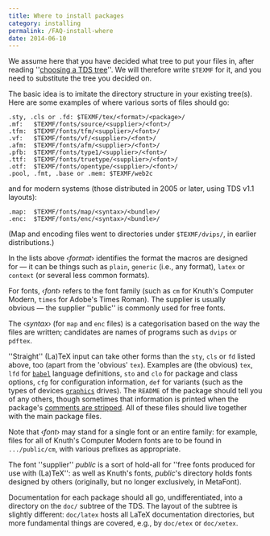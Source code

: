 ```yaml
---
title: Where to install packages
category: installing
permalink: /FAQ-install-where
date: 2014-06-10
---
```


We assume here that you have decided what tree to put your files in,
after reading 
''[choosing a TDS tree](FAQ-what-TDS)''.  We will therefore
write `$TEXMF` for it, and you need to substitute the tree
you decided on.

The basic idea is to imitate the directory structure in your
existing tree(s). Here are some examples of where various sorts of
files should go:
```
.sty, .cls or .fd: $TEXMF/tex/<format>/<package>/
.mf:   $TEXMF/fonts/source/<supplier>/<font>/
.tfm:  $TEXMF/fonts/tfm/<supplier>/<font>/
.vf:   $TEXMF/fonts/vf/<supplier>/<font>/
.afm:  $TEXMF/fonts/afm/<supplier>/<font>/
.pfb:  $TEXMF/fonts/type1/<supplier>/<font>/
.ttf:  $TEXMF/fonts/truetype/<supplier>/<font>/
.otf:  $TEXMF/fonts/opentype/<supplier>/<font>/
.pool, .fmt, .base or .mem: $TEXMF/web2c
```
and for modern systems (those distributed in 2005 or later, using TDS
v1.1 layouts):
```
.map:  $TEXMF/fonts/map/<syntax>/<bundle>/
.enc:  $TEXMF/fonts/enc/<syntax>/<bundle>/
```
(Map and encoding files went to directories under
`$TEXMF/dvips/`, 
in earlier distributions.)

In the lists above &lsaquo;_format_&rsaquo; identifies the format the macros
are designed for&nbsp;&mdash; it can be things such as `plain`,
`generic` (i.e., any format), `latex` or
`context` (or several less common formats).

For fonts, &lsaquo;_font_&rsaquo; refers to the font family (such as `cm`
for Knuth's Computer Modern, `times` for Adobe's Times Roman).
The supplier is usually obvious&nbsp;&mdash; the supplier
''public'' is commonly used for free fonts.

The &lsaquo;_syntax_&rsaquo; (for `map` and `enc` files) is a
categorisation based on the way the files are written; candidates are
names of programs such as `dvips` or `pdftex`.

''Straight'' (La)TeX input can take other forms than the
`sty`, `cls` or `fd` listed above, too
(apart from the 'obvious' `tex`).  Examples are (the
obvious) `tex`, `lfd` for [`babel`](https://ctan.org/pkg/babel) language
definitions, `sto` and `clo` for package and class
options, `cfg` for configuration information,
`def` for variants (such as the types of devices
[`graphics`](https://ctan.org/pkg/graphics) drives).  The `README` of the package should
tell you of any others, though sometimes that information is printed
when the package's [comments are stripped](FAQ-install-unpack).
All of these files should live together with the main package files.

Note that &lsaquo;_font_&rsaquo; may stand for a single font or an entire family:
for example, files for all of Knuth's Computer Modern fonts are to be
found in `.../public/cm`, with various prefixes as appropriate.

The font ''supplier'' _public_ is a sort of hold-all for
''free fonts produced for use with (La)TeX'': as well as Knuth's
fonts, _public_'s directory holds fonts designed by others
(originally, but no longer exclusively, in MetaFont).

Documentation for each package should all go, undifferentiated, into a
directory on the `doc/` subtree of the TDS.  The layout of
the subtree is slightly different: `doc/latex` hosts all
LaTeX documentation directories, but more fundamental things are
covered, e.g., by `doc/etex` or `doc/xetex`.

